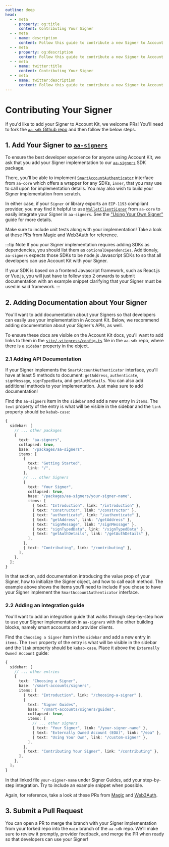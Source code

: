 ```yaml
---
outline: deep
head:
  - - meta
    - property: og:title
      content: Contributing Your Signer
  - - meta
    - name: description
      content: Follow this guide to contribute a new Signer to Account Kit documentation, and enable developers to sign ERC-4337 transactions with your Signer.
  - - meta
    - property: og:description
      content: Follow this guide to contribute a new Signer to Account Kit documentation, and enable developers to sign ERC-4337 transactions with your Signer.
  - - meta
    - name: twitter:title
      content: Contributing Your Signer
  - - meta
    - name: twitter:description
      content: Follow this guide to contribute a new Signer to Account Kit documentation, and enable developers to sign ERC-4337 transactions with your Signer.
---
```


# Contributing Your Signer

If you'd like to add your Signer to Account Kit, we welcome PRs! You'll need to fork the [`aa-sdk` Github repo](https://github.com/alchemyplatform/aa-sdk) and then follow the below steps.

## 1. Add Your Signer to [`aa-signers`](https://github.com/alchemyplatform/aa-sdk/tree/main/packages/signers)

To ensure the best developer experience for anyone using Account Kit, we ask that you add your Signer implementation to our [`aa-signers`](https://github.com/alchemyplatform/aa-sdk/tree/main/packages/signers) SDK package.

There, you'll be able to implement [`SmartAccountAuthenticator`](https://github.com/alchemyplatform/aa-sdk/blob/main/packages/core/src/signer/types.ts#L15) interface from `aa-core` which offers a wrapper for any SDKs, `inner`, that you may use to call upon for implementation details. You may also wish to build your Signer implementation from scratch.

In either case, if your `Signer` or library exports an `EIP-1193` compliant provider, you may find it helpful to use [`WalletClientSigner`](/packages/aa-core/signers/wallet-client) from `aa-core` to easily integrate your Signer in `aa-signers`. See the ["Using Your Own Signer"](/smart-accounts/signers/guides/custom-signer) guide for more details.

Make sure to include unit tests along with your implementation! Take a look at these PRs from [Magic](https://github.com/alchemyplatform/aa-sdk/pull/229) and [Web3Auth](https://github.com/alchemyplatform/aa-sdk/pull/247) for reference.

:::tip Note
If you your Signer implementation requires adding SDKs as dependencies, you should list them as `optionalDependencies`. Additionaly, `aa-signers` expects those SDKs to be node.js Javascript SDKs to so that all developers can use Account Kit with your Signer.

If your SDK is based on a frontend Javascript framework, such as React.js or Vue.js, you will just have to follow step 2 onwards to submit documentation with an example snippet clarifying that your Signer must be used in said framework.
:::

## 2. Adding Documentation about Your Signer

You'll want to add documentation about your Signers so that developers can easily use your implementation in Account Kit. Below, we recommend adding documentation about your Signer's APIs, as well.

To ensure these docs are visible on the Account Kit docs, you'll want to add links to them in the [`site/.vitepress/config.ts`](https://github.com/alchemyplatform/aa-sdk/blob/main/site/.vitepress/config.ts) file in the `aa-sdk` repo, where there is a `sidebar` property in the object.

### 2.1 Adding API Documentation

If your Signer implements the `SmartAccountAuthenticator` interface, you'll have at least 5 methods to document: `getAddress`, `authenticate`, `signMessage`, `signTypedData`, and `getAuthDetails`. You can also add additional methods to your implementation. Just make sure to add documentation!

Find the `aa-signers` item in the `sidebar` and add a new entry in `items`. The `text` property of the entry is what will be visible in the sidebar and the `link` property should be `kebab-case`:

```ts
{
  sidebar: [
    // ... other packages
    {
      text: "aa-signers",
      collapsed: true,
      base: "/packages/aa-signers",
      items: [
        {
          text: "Getting Started",
          link: "/",
        },
        // ... other Signers
        {
          text: "Your Signer",
          collapsed: true,
          base: "/packages/aa-signers/your-signer-name",
          items: [
            { text: "Introduction", link: "/introduction" },
            { text: "constructor", link: "/constructor" },
            { text: "authenticate", link: "/authenticate" },
            { text: "getAddress", link: "/getAddress" },
            { text: "signMessage", link: "/signMessage" },
            { text: "signTypedData", link: "/signTypedData" },
            { text: "getAuthDetails", link: "/getAuthDetails" },
          ],
        },
        { text: "Contributing", link: "/contributing" },
      ],
    },
  ];
}
```

In that section, add documentation introducing the value prop of your Signer, how to initialize the Signer object, and how to call each method. The example above shows the items you'll need to include if you chose to have your Signer implement the `SmartAccountAuthenticator` interface.

### 2.2 Adding an integration guide

You'll want to add an integration guide that walks through step-by-step how to use your Signer implementation in `aa-signers` with the other building blocks, namely smart accounts and provider clients.

Find the `Choosing a Signer` item in the `sidebar` and add a new entry in `items`. The `text` property of the entry is what will be visible in the sidebar and the `link` property should be `kebab-case`. Place it above the `Externally Owned Account` guide:

```ts
{
  sidebar: [
    // ... other entries
    {
      text: "Choosing a Signer",
      base: "/smart-accounts/signers",
      items: [
        { text: "Introduction", link: "/choosing-a-signer" },
        {
          text: "Signer Guides",
          base: "/smart-accounts/signers/guides",
          collapsed: true,
          items: [
            // ... other signers
            { text: "Your Signer", link: "/your-signer-name" },
            { text: "Externally Owned Account (EOA)", link: "/eoa" },
            { text: "Using Your Own", link: "/custom-signer" },
          ],
        },
        { text: "Contributing Your Signer", link: "/contributing" },
      ],
    },
  ];
}
```

In that linked file `your-signer-name` under Signer Guides, add your step-by-step integration. Try to include an example snippet when possible.

Again, for reference, take a look at these PRs from [Magic](https://github.com/alchemyplatform/aa-sdk/pull/229) and [Web3Auth](https://github.com/alchemyplatform/aa-sdk/pull/247).

## 3. Submit a Pull Request

You can open a PR to merge the branch with your Signer implementation from your forked repo into the `main` branch of the `aa-sdk` repo. We'll make sure to review it promptly, provider feedback, and merge the PR when ready so that developers can use your Signer!

